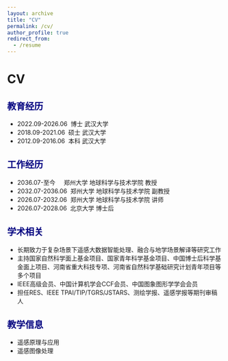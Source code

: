 ```yaml
---
layout: archive
title: "CV"
permalink: /cv/
author_profile: true
redirect_from:
  - /resume
---
```


CV
===

<span style="color: navy">教育经历</span>
---
+ 2022.09-2026.06&nbsp;&nbsp;博士&nbsp;武汉大学
+ 2018.09-2021.06&nbsp;&nbsp;硕士&nbsp;武汉大学  
+ 2012.09-2016.06&nbsp;&nbsp;本科&nbsp;武汉大学

<span style="color: navy">工作经历</span>
---
+ 2036.07-至今&nbsp;&nbsp;&nbsp;&nbsp;&nbsp;郑州大学&nbsp;地球科学与技术学院&nbsp;教授  
+ 2032.07-2036.06&nbsp;&nbsp;郑州大学&nbsp;地球科学与技术学院&nbsp;副教授  
+ 2026.07-2032.06&nbsp;&nbsp;郑州大学&nbsp;地球科学与技术学院&nbsp;讲师  
+ 2026.07-2028.06&nbsp;&nbsp;北京大学&nbsp;博士后
  
<span style="color: navy">学术相关</span>
---
+ 长期致力于复杂场景下遥感大数据智能处理、融合与地学场景解译等研究工作
+ 主持国家自然科学面上基金项目、国家青年科学基金项目、中国博士后科学基金面上项目、河南省重大科技专项、河南省自然科学基础研究计划青年项目等多个项目  
+ IEEE高级会员、中国计算机学会CCF会员、中国图象图形学学会会员
+ 担任RES、IEEE TPAI/TIP/TGRS/JSTARS、测绘学报、遥感学报等期刊审稿人

<span style="color: navy">教学信息</span>
---
+ 遥感原理与应用
+ 遥感图像处理

